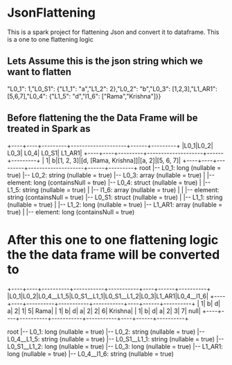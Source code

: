 # JsonFlattening
This is a spark project for flattening Json and convert it to dataframe. This is a one to one flattening logic

## Lets Assume this is the json string which we want to flatten
"L0_1": 1,"L0_S1": {"L1_1": "a","L1_2": 2},"L0_2": "b","L0_3": [1,2,3],"L1_AR1": [5,6,7],"L0_4": {"L1_5": "d","l1_6": ["Rama","Krishna"]}}

## Before flattening the the Data Frame will be treated in Spark as
+----+----+---------+--------------------+------+---------+
|L0_1|L0_2|     L0_3|                L0_4| L0_S1|   L1_AR1|
+----+----+---------+--------------------+------+---------+
|   1|   b|[1, 2, 3]|[d, [Rama, Krishna]]|[a, 2]|[5, 6, 7]|
+----+----+---------+--------------------+------+---------+
root
 |-- L0_1: long (nullable = true)
 |-- L0_2: string (nullable = true)
 |-- L0_3: array (nullable = true)
 |    |-- element: long (containsNull = true)
 |-- L0_4: struct (nullable = true)
 |    |-- L1_5: string (nullable = true)
 |    |-- l1_6: array (nullable = true)
 |    |    |-- element: string (containsNull = true)
 |-- L0_S1: struct (nullable = true)
 |    |-- L1_1: string (nullable = true)
 |    |-- L1_2: long (nullable = true)
 |-- L1_AR1: array (nullable = true)
 |    |-- element: long (containsNull = true)
 
 # After this one to one flattening logic the the data frame will be converted to 
 +----+----+----------+-----------+-----------+----+------+----------+
|L0_1|L0_2|L0_4__L1_5|L0_S1__L1_1|L0_S1__L1_2|L0_3|L1_AR1|L0_4__l1_6|
+----+----+----------+-----------+-----------+----+------+----------+
|   1|   b|         d|          a|          2|   1|     5|      Rama|
|   1|   b|         d|          a|          2|   2|     6|   Krishna|
|   1|   b|         d|          a|          2|   3|     7|      null|
+----+----+----------+-----------+-----------+----+------+----------+

root
 |-- L0_1: long (nullable = true)
 |-- L0_2: string (nullable = true)
 |-- L0_4__L1_5: string (nullable = true)
 |-- L0_S1__L1_1: string (nullable = true)
 |-- L0_S1__L1_2: long (nullable = true)
 |-- L0_3: long (nullable = true)
 |-- L1_AR1: long (nullable = true)
 |-- L0_4__l1_6: string (nullable = true)

